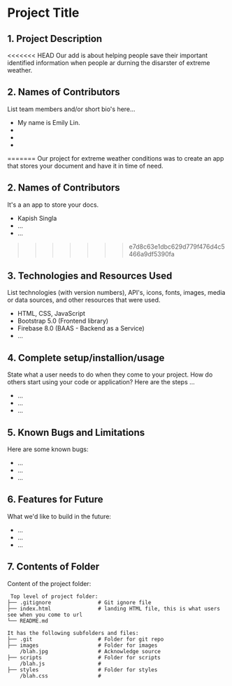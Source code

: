 # Project Title

## 1. Project Description
<<<<<<< HEAD
Our add is about helping people save their important identified information when people ar durning the disarster of extreme weather. 

## 2. Names of Contributors
List team members and/or short bio's here... 
* My name is Emily Lin.
* 
*
*
=======
Our project for extreme weather conditions was to create an app that stores your document and have it in time of need.

## 2. Names of Contributors
It's a an app to store your docs. 
* Kapish Singla
* ...
* ...
>>>>>>> e7d8c63e1dbc629d779f476d4c5466a9df5390fa
	
## 3. Technologies and Resources Used
List technologies (with version numbers), API's, icons, fonts, images, media or data sources, and other resources that were used.
* HTML, CSS, JavaScript
* Bootstrap 5.0 (Frontend library)
* Firebase 8.0 (BAAS - Backend as a Service)
* ...

## 4. Complete setup/installion/usage
State what a user needs to do when they come to your project.  How do others start using your code or application?
Here are the steps ...
* ...
* ...
* ...

## 5. Known Bugs and Limitations
Here are some known bugs:
* ...
* ...
* ...

## 6. Features for Future
What we'd like to build in the future:
* ...
* ...
* ...
	
## 7. Contents of Folder
Content of the project folder:

```
 Top level of project folder: 
├── .gitignore               # Git ignore file
├── index.html               # landing HTML file, this is what users see when you come to url
└── README.md

It has the following subfolders and files:
├── .git                     # Folder for git repo
├── images                   # Folder for images
    /blah.jpg                # Acknowledge source
├── scripts                  # Folder for scripts
    /blah.js                 # 
├── styles                   # Folder for styles
    /blah.css                # 



```


